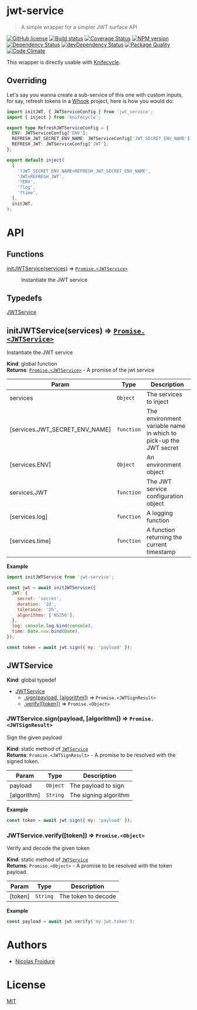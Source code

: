 [//]: # ( )
[//]: # (This file is automatically generated by a `metapak`)
[//]: # (module. Do not change it  except between the)
[//]: # (`content:start/end` flags, your changes would)
[//]: # (be overridden.)
[//]: # ( )
# jwt-service
> A simple wrapper for a simpler JWT surface API

[![GitHub license](https://img.shields.io/badge/license-MIT-blue.svg)](https://github.com/nfroidure/jwt-service/blob/master/LICENSE)
[![Build status](https://travis-ci.com/nfroidure/jwt-service.svg?branch=master)](https://travis-ci.com/github/nfroidure/jwt-service)
[![Coverage Status](https://coveralls.io/repos/github/nfroidure/jwt-service/badge.svg?branch=master)](https://coveralls.io/github/nfroidure/jwt-service?branch=master)
[![NPM version](https://badge.fury.io/js/jwt-service.svg)](https://npmjs.org/package/jwt-service)
[![Dependency Status](https://david-dm.org/nfroidure/jwt-service.svg)](https://david-dm.org/nfroidure/jwt-service)
[![devDependency Status](https://david-dm.org/nfroidure/jwt-service/dev-status.svg)](https://david-dm.org/nfroidure/jwt-service#info=devDependencies)
[![Package Quality](https://npm.packagequality.com/shield/jwt-service.svg)](https://packagequality.com/#?package=jwt-service)
[![Code Climate](https://codeclimate.com/github/nfroidure/jwt-service.svg)](https://codeclimate.com/github/nfroidure/jwt-service)


[//]: # (::contents:start)

This wrapper is directly usable with
[Knifecycle](https://github.com/nfroidure/knifecycle).

## Overriding

Let's say you wanna create a sub-service of this one with custom inputs, for
say, refresh tokens in a [Whook](https://github.com/nfroidure/whook) project,
here is how you would do:

```ts
import initJWT, { JWTServiceConfig } from 'jwt_service';
import { inject } from 'knifecycle';

export type RefreshJWTServiceConfig = {
  ENV: JWTServiceConfig['ENV'];
  REFRESH_JWT_SECRET_ENV_NAME: JWTServiceConfig['JWT_SECRET_ENV_NAME'];
  REFRESH_JWT: JWTServiceConfig['JWT'];
};

export default inject(
  [
    '?JWT_SECRET_ENV_NAME>REFRESH_JWT_SECRET_ENV_NAME',
    'JWT>REFRESH_JWT',
    '?ENV',
    '?log',
    '?time',
  ],
  initJWT,
);
```

[//]: # (::contents:end)

# API
## Functions

<dl>
<dt><a href="#initJWTService">initJWTService(services)</a> ⇒ <code><a href="#JWTService">Promise.&lt;JWTService&gt;</a></code></dt>
<dd><p>Instantiate the JWT service</p>
</dd>
</dl>

## Typedefs

<dl>
<dt><a href="#JWTService">JWTService</a></dt>
<dd></dd>
</dl>

<a name="initJWTService"></a>

## initJWTService(services) ⇒ [<code>Promise.&lt;JWTService&gt;</code>](#JWTService)
Instantiate the JWT service

**Kind**: global function  
**Returns**: [<code>Promise.&lt;JWTService&gt;</code>](#JWTService) - A promise of the jwt service  

| Param | Type | Description |
| --- | --- | --- |
| services | <code>Object</code> | The services to inject |
| [services.JWT_SECRET_ENV_NAME] | <code>function</code> | The environment variable name in which to pick-up the  JWT secret |
| [services.ENV] | <code>Object</code> | An environment object |
| services.JWT | <code>function</code> | The JWT service configuration object |
| [services.log] | <code>function</code> | A logging function |
| [services.time] | <code>function</code> | A function returning the current timestamp |

**Example**  
```js
import initJWTService from 'jwt-service';

const jwt = await initJWTService({
  JWT: {
    secret: 'secret',
    duration: '2d',
    tolerance: '2h',
    algorithms: ['HS256'],
  },
  log: console.log.bind(console),
  time: Date.now.bind(Date),
});

const token = await jwt.sign({ my: 'payload' });
```
<a name="JWTService"></a>

## JWTService
**Kind**: global typedef  

* [JWTService](#JWTService)
    * [.sign(payload, [algorithm])](#JWTService.sign) ⇒ <code>Promise.&lt;JWTSignResult&gt;</code>
    * [.verify([token])](#JWTService.verify) ⇒ <code>Promise.&lt;Object&gt;</code>

<a name="JWTService.sign"></a>

### JWTService.sign(payload, [algorithm]) ⇒ <code>Promise.&lt;JWTSignResult&gt;</code>
Sign the given payload

**Kind**: static method of [<code>JWTService</code>](#JWTService)  
**Returns**: <code>Promise.&lt;JWTSignResult&gt;</code> - A promise to be resolved with the signed token.  

| Param | Type | Description |
| --- | --- | --- |
| payload | <code>Object</code> | The payload to sign |
| [algorithm] | <code>String</code> | The signing algorithm |

**Example**  
```js
const token = await jwt.sign({ my: 'payload' });
```
<a name="JWTService.verify"></a>

### JWTService.verify([token]) ⇒ <code>Promise.&lt;Object&gt;</code>
Verify and decode the given token

**Kind**: static method of [<code>JWTService</code>](#JWTService)  
**Returns**: <code>Promise.&lt;Object&gt;</code> - A promise to be resolved with the token payload.  

| Param | Type | Description |
| --- | --- | --- |
| [token] | <code>String</code> | The token to decode |

**Example**  
```js
const payload = await jwt.verify('my.jwt.token');
```

# Authors
- [Nicolas Froidure](https://insertafter.com/en/index.html)

# License
[MIT](https://github.com/nfroidure/jwt-service/blob/master/LICENSE)
